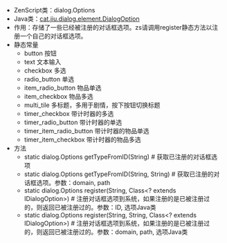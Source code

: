 * ZenScript类：dialog.Options
* Java类：[cat.jiu.dialog.element.DialogOption]()
* 作用：存储了一些已经被注册的对话框选项。zs请调用register静态方法以注册一个自己的对话框选项。
* 静态常量
    * button 按钮
    * text 文本输入
    * checkbox 多选
    * radio_button 单选
    * item_radio_button 物品单选
    * item_checkbox 物品多选
    * multi_tile 多标题，多用于剧情，按下按钮切换标题
    * timer_checkbox 带计时器的多选
    * timer_radio_button 带计时器的单选
    * timer_item_radio_button 带计时器的物品单选
    * timer_item_checkbox 带计时器的物品多选
* 方法
    * static dialog.Options getTypeFromID(String) # 获取已注册的对话框选项
    * static dialog.Options getTypeFromID(String, String) # 获取已注册的对话框选项。参数：domain, path
    * static dialog.Options register(String, Class<? extends IDialogOption>) # 注册对话框选项到系统，如果注册的是已被注册过的，则返回已被注册过的。参数：ID, 选项Java类
    * static dialog.Options register(String, String, Class<? extends IDialogOption>) # 注册对话框选项到系统，如果注册的是已被注册过的，则返回已被注册过的。参数：domain, path, 选项Java类
